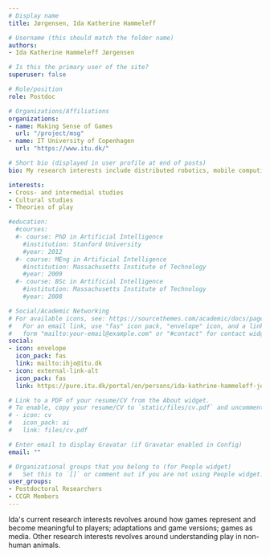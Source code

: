 ```yaml
---
# Display name
title: Jørgensen, Ida Katherine Hammeleff

# Username (this should match the folder name)
authors:
- Ida Katherine Hammeleff Jørgensen

# Is this the primary user of the site?
superuser: false

# Role/position
role: Postdoc

# Organizations/Affiliations
organizations:
- name: Making Sense of Games
  url: "/project/msg"
- name: IT University of Copenhagen
  url: "https://www.itu.dk/"

# Short bio (displayed in user profile at end of posts)
bio: My research interests include distributed robotics, mobile computing and programmable matter.

interests:
- Cross- and intermedial studies
- Cultural studies
- Theories of play

#education:
  #courses:
  #- course: PhD in Artificial Intelligence
    #institution: Stanford University
    #year: 2012
  #- course: MEng in Artificial Intelligence
    #institution: Massachusetts Institute of Technology
    #year: 2009
  #- course: BSc in Artificial Intelligence
    #institution: Massachusetts Institute of Technology
    #year: 2008

# Social/Academic Networking
# For available icons, see: https://sourcethemes.com/academic/docs/page-builder/#icons
#   For an email link, use "fas" icon pack, "envelope" icon, and a link in the
#   form "mailto:your-email@example.com" or "#contact" for contact widget.
social:
- icon: envelope
  icon_pack: fas
  link: mailto:ihjo@itu.dk
- icon: external-link-alt
  icon_pack: fas
  link: https://pure.itu.dk/portal/en/persons/ida-kathrine-hammeleff-joergensen(c27ebbb6-7aae-41d4-b6fe-eb4a09024eca).html

# Link to a PDF of your resume/CV from the About widget.
# To enable, copy your resume/CV to `static/files/cv.pdf` and uncomment the lines below.
# - icon: cv
#   icon_pack: ai
#   link: files/cv.pdf

# Enter email to display Gravatar (if Gravatar enabled in Config)
email: ""

# Organizational groups that you belong to (for People widget)
#   Set this to `[]` or comment out if you are not using People widget.
user_groups:
- Postdoctoral Researchers
- CCGR Members
---
```


Ida's current research interests revolves around how games represent and become meaningful to players; adaptations and game versions; games as media. Other research interests revolves around understanding play in non-human animals.